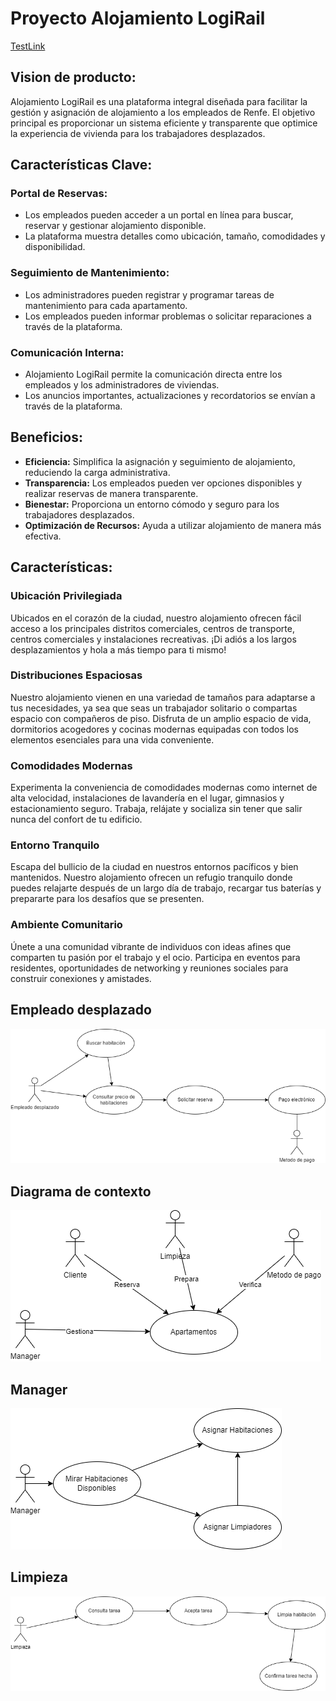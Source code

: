 # Proyecto Alojamiento LogiRail

[TestLink](https://testlink.remmko.online)


## Vision de producto:
Alojamiento LogiRail es una plataforma integral diseñada para facilitar la gestión y asignación de alojamiento a los empleados de Renfe. El objetivo principal es proporcionar un sistema eficiente y transparente que optimice la experiencia de vivienda para los trabajadores desplazados.

## Características Clave:

### Portal de Reservas:
- Los empleados pueden acceder a un portal en línea para buscar, reservar y gestionar alojamiento disponible.
- La plataforma muestra detalles como ubicación, tamaño, comodidades y disponibilidad.

### Seguimiento de Mantenimiento:
- Los administradores pueden registrar y programar tareas de mantenimiento para cada apartamento.
- Los empleados pueden informar problemas o solicitar reparaciones a través de la plataforma.

### Comunicación Interna:
- Alojamiento LogiRail permite la comunicación directa entre los empleados y los administradores de viviendas.
- Los anuncios importantes, actualizaciones y recordatorios se envían a través de la plataforma.


## Beneficios:
- **Eficiencia:** Simplifica la asignación y seguimiento de alojamiento, reduciendo la carga administrativa.
- **Transparencia:** Los empleados pueden ver opciones disponibles y realizar reservas de manera transparente.
- **Bienestar:** Proporciona un entorno cómodo y seguro para los trabajadores desplazados.
- **Optimización de Recursos:** Ayuda a utilizar alojamiento de manera más efectiva.



## Características:

### Ubicación Privilegiada
Ubicados en el corazón de la ciudad, nuestro alojamiento ofrecen fácil acceso a los principales distritos comerciales, centros de transporte, centros comerciales y instalaciones recreativas. ¡Di adiós a los largos desplazamientos y hola a más tiempo para ti mismo!

### Distribuciones Espaciosas
Nuestro alojamiento vienen en una variedad de tamaños para adaptarse a tus necesidades, ya sea que seas un trabajador solitario o compartas espacio con compañeros de piso. Disfruta de un amplio espacio de vida, dormitorios acogedores y cocinas modernas equipadas con todos los elementos esenciales para una vida conveniente.

### Comodidades Modernas
Experimenta la conveniencia de comodidades modernas como internet de alta velocidad, instalaciones de lavandería en el lugar, gimnasios y estacionamiento seguro. Trabaja, relájate y socializa sin tener que salir nunca del confort de tu edificio.

### Entorno Tranquilo
Escapa del bullicio de la ciudad en nuestros entornos pacíficos y bien mantenidos. Nuestro alojamiento ofrecen un refugio tranquilo donde puedes relajarte después de un largo día de trabajo, recargar tus baterías y prepararte para los desafíos que se presenten.

### Ambiente Comunitario
Únete a una comunidad vibrante de individuos con ideas afines que comparten tu pasión por el trabajo y el ocio. Participa en eventos para residentes, oportunidades de networking y reuniones sociales para construir conexiones y amistades.

## Empleado desplazado

![Diagrama](Diagramas/EmpleadoDesplazado.png)

## Diagrama de contexto

![Diagrama](Diagramas/diagrama.png)

## Manager

![Diagrama](Diagramas/manager.png)

## Limpieza

![Diagrama](Diagramas/limpieza.png)
